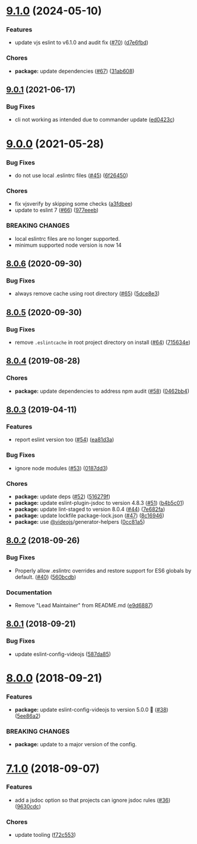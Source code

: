 <a name="9.1.0"></a>
# [9.1.0](https://github.com/videojs/standard/compare/v9.0.1...v9.1.0) (2024-05-10)

### Features

* update vjs eslint to v6.1.0 and audit fix ([#70](https://github.com/videojs/standard/issues/70)) ([d7e6fbd](https://github.com/videojs/standard/commit/d7e6fbd))

### Chores

* **package:** update dependencies ([#67](https://github.com/videojs/standard/issues/67)) ([31ab608](https://github.com/videojs/standard/commit/31ab608))

<a name="9.0.1"></a>
## [9.0.1](https://github.com/videojs/standard/compare/v9.0.0...v9.0.1) (2021-06-17)

### Bug Fixes

* cli not working as intended due to commander update ([ed0423c](https://github.com/videojs/standard/commit/ed0423c))

<a name="9.0.0"></a>
# [9.0.0](https://github.com/videojs/standard/compare/v8.0.6...v9.0.0) (2021-05-28)

### Bug Fixes

* do not use local .eslintrc files ([#45](https://github.com/videojs/standard/issues/45)) ([6f26450](https://github.com/videojs/standard/commit/6f26450))

### Chores

* fix vjsverify by skipping some checks ([a3fdbee](https://github.com/videojs/standard/commit/a3fdbee))
* update to eslint 7 ([#66](https://github.com/videojs/standard/issues/66)) ([977eeeb](https://github.com/videojs/standard/commit/977eeeb))


### BREAKING CHANGES

* local eslintrc files are no longer supported.
* minimum supported node version is now 14

<a name="8.0.6"></a>
## [8.0.6](https://github.com/videojs/standard/compare/v8.0.5...v8.0.6) (2020-09-30)

### Bug Fixes

* always remove cache using root directory ([#65](https://github.com/videojs/standard/issues/65)) ([5dce8e3](https://github.com/videojs/standard/commit/5dce8e3))

<a name="8.0.5"></a>
## [8.0.5](https://github.com/videojs/standard/compare/v8.0.4...v8.0.5) (2020-09-30)

### Bug Fixes

* remove `.eslintcache` in root project directory on install ([#64](https://github.com/videojs/standard/issues/64)) ([715634e](https://github.com/videojs/standard/commit/715634e))

<a name="8.0.4"></a>
## [8.0.4](https://github.com/videojs/standard/compare/v8.0.3...v8.0.4) (2019-08-28)

### Chores

* **package:** update dependencies to address npm audit ([#58](https://github.com/videojs/standard/issues/58)) ([0462bb4](https://github.com/videojs/standard/commit/0462bb4))

<a name="8.0.3"></a>
## [8.0.3](https://github.com/videojs/standard/compare/v8.0.2...v8.0.3) (2019-04-11)

### Features

* report eslint version too ([#54](https://github.com/videojs/standard/issues/54)) ([ea81d3a](https://github.com/videojs/standard/commit/ea81d3a))

### Bug Fixes

* ignore node modules ([#53](https://github.com/videojs/standard/issues/53)) ([0187dd3](https://github.com/videojs/standard/commit/0187dd3))

### Chores

* **package:** update deps ([#52](https://github.com/videojs/standard/issues/52)) ([516279f](https://github.com/videojs/standard/commit/516279f))
* **package:** update eslint-plugin-jsdoc to version 4.8.3 ([#51](https://github.com/videojs/standard/issues/51)) ([b4b5c01](https://github.com/videojs/standard/commit/b4b5c01))
* **package:** update lint-staged to version 8.0.4 ([#44](https://github.com/videojs/standard/issues/44)) ([7e682fa](https://github.com/videojs/standard/commit/7e682fa))
* **package:** update lockfile package-lock.json ([#47](https://github.com/videojs/standard/issues/47)) ([8c16946](https://github.com/videojs/standard/commit/8c16946))
* **package:** use [@videojs](https://github.com/videojs)/generator-helpers ([0cc81a5](https://github.com/videojs/standard/commit/0cc81a5))

<a name="8.0.2"></a>
## [8.0.2](https://github.com/videojs/standard/compare/v8.0.1...v8.0.2) (2018-09-26)

### Bug Fixes

* Properly allow .eslintrc overrides and restore support for ES6 globals by default. ([#40](https://github.com/videojs/standard/issues/40)) ([560bcdb](https://github.com/videojs/standard/commit/560bcdb))

### Documentation

* Remove "Lead Maintainer" from README.md ([e9d6887](https://github.com/videojs/standard/commit/e9d6887))

<a name="8.0.1"></a>
## [8.0.1](https://github.com/videojs/standard/compare/v8.0.0...v8.0.1) (2018-09-21)

### Bug Fixes

* update eslint-config-videojs ([587da85](https://github.com/videojs/standard/commit/587da85))

<a name="8.0.0"></a>
# [8.0.0](https://github.com/videojs/standard/compare/v7.1.0...v8.0.0) (2018-09-21)

### Features

* **package:** update eslint-config-videojs to version 5.0.0 🚀 ([#38](https://github.com/videojs/standard/issues/38)) ([5ee86a2](https://github.com/videojs/standard/commit/5ee86a2))


### BREAKING CHANGES

* **package:** update to a major version of the config.

<a name="7.1.0"></a>
# [7.1.0](https://github.com/videojs/standard/compare/v7.0.1...v7.1.0) (2018-09-07)

### Features

* add a jsdoc option so that projects can ignore jsdoc rules ([#36](https://github.com/videojs/standard/issues/36)) ([9630cdc](https://github.com/videojs/standard/commit/9630cdc))

### Chores

* update tooling ([f72c553](https://github.com/videojs/standard/commit/f72c553))

